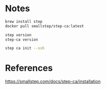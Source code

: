 # Notes

```bash
brew install step
docker pull smallstep/step-ca:latest

step version
step-ca version
```

```bash
step ca init --ssh
```

# References

https://smallstep.com/docs/step-ca/installation
